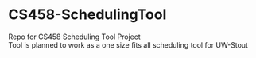# CS458-SchedulingTool
Repo for CS458 Scheduling Tool Project <br/>
Tool is planned to work as a one size fits all scheduling tool for UW-Stout
